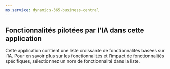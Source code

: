 ```yaml
---
ms.service: dynamics-365-business-central
---
```

## <a name="ai-driven-features-in-this-app"></a>Fonctionnalités pilotées par l’IA dans cette application

Cette application contient une liste croissante de fonctionnalités basées sur l’IA. Pour en savoir plus sur les fonctionnalités et l’impact de fonctionnalités spécifiques, sélectionnez un nom de fonctionnalité dans la liste.

